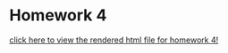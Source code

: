 # Homework 4

[click here to view the rendered html file for homework 4!](https://stat545-ubc-hw-2019-20.github.io/stat545-hw-kristinawright/hw04/hw04-exercises.html)
